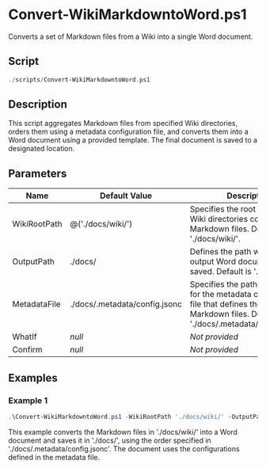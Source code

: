 # Convert-WikiMarkdowntoWord.ps1

Converts a set of Markdown files from a Wiki into a single Word document.

## Script

```powershell
./scripts/Convert-WikiMarkdowntoWord.ps1
```

## Description

This script aggregates Markdown files from specified Wiki directories, orders them using a metadata configuration file, and converts them into a Word document using a provided template. The final document is saved to a designated location.

## Parameters

Name | Default Value | Description
---- | ------------- | -----------
WikiRootPath | @('./docs/wiki/') | Specifies the root paths to the Wiki directories containing Markdown files. Default is './docs/wiki/'.
OutputPath | ./docs/       | Defines the path where the output Word document will be saved. Default is './docs/'.
MetadataFile | ./docs/.metadata/config.jsonc | Specifies the path and filename for the metadata configuration file that defines the order of the Markdown files. Default is './docs/.metadata/config.jsonc'.
WhatIf | _null_        | _Not provided_
Confirm | _null_        | _Not provided_

## Examples

### Example 1

```powershell
.\Convert-WikiMarkdowntoWord.ps1 -WikiRootPath './docs/wiki/' -OutputPath './docs/' -MetadataFile './docs/.metadata/config.jsonc'
```

This example converts the Markdown files in './docs/wiki/' into a Word document and saves it in './docs/', using the order specified in './docs/.metadata/config.jsonc'. The document uses the configurations defined in the metadata file.
